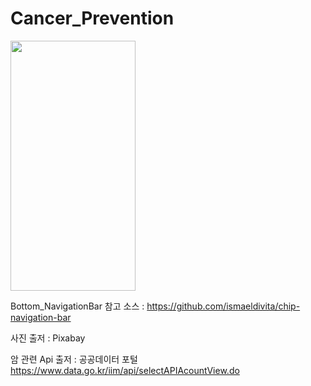 # Cancer_Prevention

<img src="https://user-images.githubusercontent.com/87749498/184590671-73bb8e22-7658-4a0b-b949-dc229d81ca80.jpg"  width="200" height="400"/>


Bottom_NavigationBar 참고 소스 : https://github.com/ismaeldivita/chip-navigation-bar


사진 출저 : Pixabay 


암 관련 Api 출저 : 공공데이터 포털 https://www.data.go.kr/iim/api/selectAPIAcountView.do 

